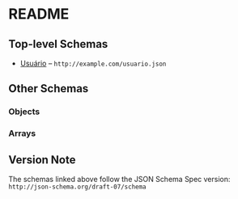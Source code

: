 # README

## Top-level Schemas

*   [Usuário](./usuario.md "Um utilizador da aplicação, que possui permissões e credenciais de acesso") – `http://example.com/usuario.json`

## Other Schemas

### Objects



### Arrays



## Version Note

The schemas linked above follow the JSON Schema Spec version: `http://json-schema.org/draft-07/schema`
